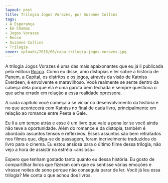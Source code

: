 ```yaml
---
layout: post
title: Trilogia Jogos Vorazes, por Suzanne Collins
tags:
- A Esperança
- Em Chamas
- Jogos Vorazes
- Rocco
- Suzanne Collins
- Trilogia
cover: uploads/2015/06/capa-trilogia-jogos-vorazes.jpg
---
```


A trilogia Jogos Vorazes é uma das mais apaixonantes que eu já li publicada pela editora <a href="http://www.rocco.com.br/index.php/livro?cod=384">Rocco</a>. Como eu disse, amo distopias e ler sobre a história de Panem, a Capital, os distritos e os jogos, através da visão de Katniss Everdeen, é envolvente e maravilhoso. Você realmente se sente dentro da cabeça dela porque ela é uma garota bem fechada e sempre questiona o que acha errado em relação a essa realidade opressora.

A cada capítulo você começa a se viciar no desenvolvimento da história e no que acontecerá com Katniss no final de cada livro, principalmente em relação ao romance entre Peeta e Gale.

Eu li a um tempo atrás e esse é um livro que vale a pena ler se você ainda não teve a oportunidade. Além do romance e da distopia, também é abordado assuntos tensos e reflexivos. Esses assuntos são bem retratados nos filmes que, diga-se de passagem, foram incrivelmente traduzidos do livro para o cinema. Eu estou ansiosa para o último filme dessa trilogia, não vejo a hora de assistir na estréia ~ansiosa~

Espero que tenham gostado tanto quanto eu dessa história. Eu gosto de compartilhar livros que fizeram com que eu sentisse várias emoções e virasse noites de sono porque não conseguia parar de ler. Você já leu essa trilogia? Me conta o que achou dos livros.
